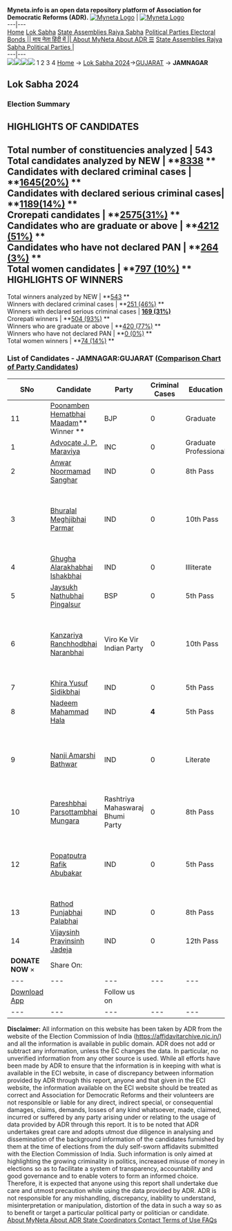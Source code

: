 **Myneta.info is an open data repository platform of Association for Democratic Reforms (ADR).**
[![Myneta Logo](https://www.myneta.info/lib/img/myneta-logo.png)](https://www.myneta.info/) | [![Myneta Logo](https://www.myneta.info/lib/img/adr-logo.png)](https://adrindia.org)  
---|---  
[Home](https://www.myneta.info/) [Lok Sabha](https://www.myneta.info/#ls "Lok Sabha") [ State Assemblies ](https://www.myneta.info/#sa "State Assemblies") [Rajya Sabha](https://www.myneta.info/#rs "Rajya Sabha") [Political Parties ](https://www.myneta.info/party "Political Parties") [ Electoral Bonds ](https://www.myneta.info/electoral_bonds "Electoral Bonds") [ || माय नेता हिंदी में || ](https://translate.google.co.in/translate?prev=hp&hl=en&js=y&u=www.myneta.info&sl=en&tl=hi&history_state0=) [ About MyNeta ](https://adrindia.org/content/about-myneta) [ About ADR ](https://adrindia.org/about-adr/who-we-are) [☰](javascript:void\(0\))
[ State Assemblies ](https://www.myneta.info/#sa "State Assemblies") [ Rajya Sabha ](https://www.myneta.info/#rs "Rajya Sabha") [ Political Parties ](https://www.myneta.info/party "Political Parties")
|   
---|---  
![](https://www.myneta.info/lib/img/banner/banner-1.png)![](https://www.myneta.info/lib/img/banner/banner-2.png)![](https://www.myneta.info/lib/img/banner/banner-3.png)![](https://www.myneta.info/lib/img/banner/banner-4.png)
1  2  3  4 
[Home](https://www.myneta.info/) → [Lok Sabha 2024](https://www.myneta.info/LokSabha2024/)→[GUJARAT](https://www.myneta.info/LokSabha2024/index.php?action=show_constituencies&state_id=11) → **JAMNAGAR**
### 
## Lok Sabha 2024
###  Election Summary 
HIGHLIGHTS OF CANDIDATES  
---  
Total number of constituencies analyzed |  543   
Total candidates analyzed by NEW | **[8338](https://www.myneta.info/LokSabha2024/index.php?action=summary&subAction=candidates_analyzed&sort=candidate#summary) **  
Candidates with declared criminal cases | **[1645(20%)](https://www.myneta.info/LokSabha2024/index.php?action=summary&subAction=crime&sort=candidate#summary) **  
Candidates with declared serious criminal cases| **[1189(14%)](https://www.myneta.info/LokSabha2024/index.php?action=summary&subAction=serious_crime&sort=candidate#summary) **  
Crorepati candidates | **[2575(31%)](https://www.myneta.info/LokSabha2024/index.php?action=summary&subAction=crorepati&sort=candidate#summary) **  
Candidates who are graduate or above | **[4212 (51%)](https://www.myneta.info/LokSabha2024/index.php?action=summary&subAction=education&sort=candidate#summary) **  
Candidates who have not declared PAN | **[264 (3%)](https://www.myneta.info/LokSabha2024/index.php?action=summary&subAction=without_pan&sort=candidate#summary) **  
Total women candidates | **[797 (10%)](https://www.myneta.info/LokSabha2024/index.php?action=summary&subAction=women_candidate&sort=candidate#summary) **  
HIGHLIGHTS OF WINNERS  
---  
Total winners analyzed by NEW | **[543](https://www.myneta.info/LokSabha2024/index.php?action=summary&subAction=winner_analyzed&sort=candidate#summary) **  
Winners with declared criminal cases | **[251 (46%)](https://www.myneta.info/LokSabha2024/index.php?action=summary&subAction=winner_crime&sort=candidate#summary) **  
Winners with declared serious criminal cases | **[169 (31%)](https://www.myneta.info/LokSabha2024/index.php?action=summary&subAction=winner_serious_crime&sort=candidate#summary)**  
Crorepati winners | **[504 (93%)](https://www.myneta.info/LokSabha2024/index.php?action=summary&subAction=winner_crorepati&sort=candidate#summary) **  
Winners who are graduate or above | **[420 (77%)](https://www.myneta.info/LokSabha2024/index.php?action=summary&subAction=winner_education&sort=candidate#summary) **  
Winners who have not declared PAN | **[0 (0%)](https://www.myneta.info/LokSabha2024/index.php?action=summary&subAction=winner_without_pan&sort=candidate#summary) **  
Total women winners | **[74 (14%)](https://www.myneta.info/LokSabha2024/index.php?action=summary&subAction=winner_women&sort=candidate#summary) **  
### List of Candidates - JAMNAGAR:GUJARAT ([Comparison Chart of Party Candidates](https://www.myneta.info/LokSabha2024/comparisonchart.php?constituency_id=123))
SNo | Candidate| Party| Criminal Cases| Education| Age| Total Assets| Liabilities  
---|---|---|---|---|---|---|---  
11  | [Poonamben Hematbhai Maadam](https://www.myneta.info/LokSabha2024/candidate.php?candidate_id=5028)** Winner ** | BJP | 0 | Graduate| 49 | Rs 1,47,70,02,341 ~ 147 Crore+ | Rs 53,00,00,000 ~ 53 Crore+  
1  | [Advocate J. P. Maraviya](https://www.myneta.info/LokSabha2024/candidate.php?candidate_id=3458) | INC | 0 | Graduate Professional| 43 | Rs 1,02,31,739 ~ 1 Crore+ | Rs 1,44,000 ~ 1 Lacs+  
2  | [Anwar Noormamad Sanghar](https://www.myneta.info/LokSabha2024/candidate.php?candidate_id=4261) | IND | 0 | 8th Pass| 52 | Rs 22,16,254 ~ 22 Lacs+ | Rs 0 ~   
3  | [Bhuralal Meghjibhai Parmar](https://www.myneta.info/LokSabha2024/candidate.php?candidate_id=4264) | IND | 0 | 10th Pass| 76 | ![](https://myneta.info/image_v2.php?myneta_folder=LokSabha2024&candidate_id=4264&col=ta) | ![](https://myneta.info/image_v2.php?myneta_folder=LokSabha2024&candidate_id=4264&col=lia)  
4  | [Ghugha Alarakhabhai Ishakbhai](https://www.myneta.info/LokSabha2024/candidate.php?candidate_id=4262) | IND | 0 | Illiterate| 53 | Rs 2,51,100 ~ 2 Lacs+ | Rs 0 ~   
5  | [Jaysukh Nathubhai Pingalsur](https://www.myneta.info/LokSabha2024/candidate.php?candidate_id=4267) | BSP | 0 | 5th Pass| 40 | Rs 6,17,000 ~ 6 Lacs+ | Rs 21,171 ~ 21 Thou+  
6  | [Kanzariya Ranchhodbhai Naranbhai](https://www.myneta.info/LokSabha2024/candidate.php?candidate_id=4265) | Viro Ke Vir Indian Party | 0 | 10th Pass| 53 | ![](https://myneta.info/image_v2.php?myneta_folder=LokSabha2024&candidate_id=4265&col=ta) | ![](https://myneta.info/image_v2.php?myneta_folder=LokSabha2024&candidate_id=4265&col=lia)  
7  | [Khira Yusuf Sidikbhai](https://www.myneta.info/LokSabha2024/candidate.php?candidate_id=5027) | IND | 0 | 5th Pass| 46 | Rs 60,77,800 ~ 60 Lacs+ | Rs 49,34,000 ~ 49 Lacs+  
8  | [Nadeem Mahammad Hala](https://www.myneta.info/LokSabha2024/candidate.php?candidate_id=4263) | IND | **4** | 5th Pass| 42 | Rs 4,62,000 ~ 4 Lacs+ | Rs 2,50,000 ~ 2 Lacs+  
9  | [Nanji Amarshi Bathwar](https://www.myneta.info/LokSabha2024/candidate.php?candidate_id=3764) | IND | 0 | Literate| 61 | ![](https://myneta.info/image_v2.php?myneta_folder=LokSabha2024&candidate_id=3764&col=ta) | ![](https://myneta.info/image_v2.php?myneta_folder=LokSabha2024&candidate_id=3764&col=lia)  
10  | [Pareshbhai Parsottambhai Mungara](https://www.myneta.info/LokSabha2024/candidate.php?candidate_id=4266) | Rashtriya Mahaswaraj Bhumi Party | 0 | 8th Pass| 47 | Rs 3,52,40,229 ~ 3 Crore+ | Rs 0 ~   
12  | [Popatputra Rafik Abubakar](https://www.myneta.info/LokSabha2024/candidate.php?candidate_id=3763) | IND | 0 | 5th Pass| 70 | ![](https://myneta.info/image_v2.php?myneta_folder=LokSabha2024&candidate_id=3763&col=ta) | ![](https://myneta.info/image_v2.php?myneta_folder=LokSabha2024&candidate_id=3763&col=lia)  
13  | [Rathod Punjabhai Palabhai](https://www.myneta.info/LokSabha2024/candidate.php?candidate_id=5021) | IND | 0 | 8th Pass| 45 | Rs 1,82,000 ~ 1 Lacs+ | Rs 0 ~   
14  | [Vijaysinh Pravinsinh Jadeja](https://www.myneta.info/LokSabha2024/candidate.php?candidate_id=5026) | IND | 0 | 12th Pass| 59 | Rs 38,60,000 ~ 38 Lacs+ | Rs 0 ~   
|  **DONATE NOW** × |  Share On:  | [](https://api.whatsapp.com/send?text=https%3A%2F%2Fmyneta.info%2Fpunjab2022%2Findex.php%3Faction%3Dshow_constituencies%26state_id%3D19) | [](https://www.facebook.com/sharer/sharer.php?u=https%3A%2F%2Fmyneta.info%2Fpunjab2022%2Findex.php%3Faction%3Dshow_constituencies%26state_id%3D19) | [](https://twitter.com/share?url=https%3A%2F%2Fmyneta.info%2Fpunjab2022%2Findex.php%3Faction%3Dshow_constituencies%26state_id%3D19)  
---|---|---|---|---  
| [ Download App ](https://play.google.com/store/apps/details?id=com.webrosoft.myneta1&pcampaignid=pcampaignidMKT-Other-global-all-co-prtnr-py-PartBadge-Mar2515-1) | [](https://play.google.com/store/apps/details?id=com.webrosoft.myneta1&pcampaignid=pcampaignidMKT-Other-global-all-co-prtnr-py-PartBadge-Mar2515-1) |  Follow us on  | [](https://www.facebook.com/adrindia.org/) | [](https://twitter.com/adrspeaks) | [](https://groups.google.com/g/national-election-watch?hl=en&pli=1) | [](https://www.instagram.com/adrspeaks/) | [](https://www.youtube.com/user/adrspeaks) | [](https://sharechat.com/profile/adrspeaks)  
---|---|---|---|---|---|---|---|---  
**Disclaimer:** All information on this website has been taken by ADR from the website of the Election Commission of India (https://affidavitarchive.nic.in/) and all the information is available in public domain. ADR does not add or subtract any information, unless the EC changes the data. In particular, no unverified information from any other source is used. While all efforts have been made by ADR to ensure that the information is in keeping with what is available in the ECI website, in case of discrepancy between information provided by ADR through this report, anyone and that given in the ECI website, the information available on the ECI website should be treated as correct and Association for Democratic Reforms and their volunteers are not responsible or liable for any direct, indirect special, or consequential damages, claims, demands, losses of any kind whatsoever, made, claimed, incurred or suffered by any party arising under or relating to the usage of data provided by ADR through this report. It is to be noted that ADR undertakes great care and adopts utmost due diligence in analysing and dissemination of the background information of the candidates furnished by them at the time of elections from the duly self-sworn affidavits submitted with the Election Commission of India. Such information is only aimed at highlighting the growing criminality in politics, increased misuse of money in elections so as to facilitate a system of transparency, accountability and good governance and to enable voters to form an informed choice. Therefore, it is expected that anyone using this report shall undertake due care and utmost precaution while using the data provided by ADR. ADR is not responsible for any mishandling, discrepancy, inability to understand, misinterpretation or manipulation, distortion of the data in such a way so as to benefit or target a particular political party or politician or candidate. 
[ About MyNeta ](https://adrindia.org/content/about-myneta) [ About ADR ](https://adrindia.org/about-adr/who-we-are) [ State Coordinators ](https://adrindia.org/about-adr/state-coordinators) [ Contact ](https://adrindia.org/contact-us) [ Terms of Use ](https://adrindia.org/content/adr-terms-use) [ FAQs ](https://adrindia.org/content/faqs)
